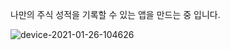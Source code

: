 나만의 주식 성적을 기록할 수 있는 앱을 만드는 중 입니다.

![device-2021-01-26-104626](https://user-images.githubusercontent.com/54883589/105789227-643f5400-5fc5-11eb-91d8-975a338d223a.png)
